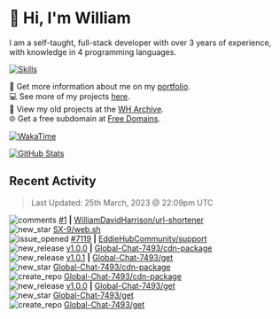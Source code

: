 # 👋 Hi, I'm William
I am a self-taught, full-stack developer with over 3 years of experience, with knowledge in 4 programming languages.

[![Skills](https://skillicons.dev/icons?i=css,cloudflare,discord,bots,docker,express,firebase,git,github,githubactions,html,js,linux,md,mongodb,netlify,nodejs,replit,tailwind,ts,vercel,vscode,wordpress,workers)](https://wdh.gg/dev)

🧑 Get more information about me on my [portfolio](https://wdh.gg/dev).
<br>
💻 See more of my projects [here](https://wdh.gg/github-org).
<br>
📁 View my old projects at the [WH Archive](https://wdh.gg/archive).
<br>
🌐 Get a free subdomain at [Free Domains](https://wdh.gg/fd).

[![WakaTime](https://wakatime.com/badge/user/817e29c1-e1ac-4adc-936b-37bfa447c165.svg?style=for-the-badge)](https://wdh.gg/wakatime)

[![GitHub Stats](https://github-readme-stats.vercel.app/api?username=williamdavidharrison&theme=algolia&show_icons=true&border_radius=8&count_private=true&include_all_commits=true)](https://wdh.gg/github)

## Recent Activity
<!--RECENT_ACTIVITY:last_update-->
> Last Updated: 25th March, 2023 @ 22:09pm UTC
<!--RECENT_ACTIVITY:last_update_end-->

<!--RECENT_ACTIVITY:start-->
![comments](https://cdn.jsdelivr.net/gh/Readme-Workflows/Readme-Icons@main/icons/octicons/Comment.svg) [#1](https://github.com/WilliamDavidHarrison/url-shortener/pull/1#issuecomment-1483780957) **|** [WilliamDavidHarrison/url-shortener](https://github.com/WilliamDavidHarrison/url-shortener)<br>
![new_star](https://cdn.jsdelivr.net/gh/Readme-Workflows/Readme-Icons@main/icons/octicons/StarredRepositoryYellow.svg) [SX-9/web.sh](https://github.com/SX-9/web.sh)<br>
![issue_opened](https://cdn.jsdelivr.net/gh/Readme-Workflows/Readme-Icons@main/icons/octicons/IssueOpened.svg) [#7119](https://github.com/EddieHubCommunity/support/issues/7119) **|** [EddieHubCommunity/support](https://github.com/EddieHubCommunity/support)<br>
![new_release](https://cdn.jsdelivr.net/gh/Readme-Workflows/Readme-Icons@main/icons/octicons/Release.svg) [v1.0.0](https://github.com/Global-Chat-7493/cdn-package/releases/tag/v1.0.0) **|** [Global-Chat-7493/cdn-package](https://github.com/Global-Chat-7493/cdn-package)<br>
![new_release](https://cdn.jsdelivr.net/gh/Readme-Workflows/Readme-Icons@main/icons/octicons/Release.svg) [v1.0.1](https://github.com/Global-Chat-7493/get/releases/tag/v1.0.1) **|** [Global-Chat-7493/get](https://github.com/Global-Chat-7493/get)<br>
![new_star](https://cdn.jsdelivr.net/gh/Readme-Workflows/Readme-Icons@main/icons/octicons/StarredRepositoryYellow.svg) [Global-Chat-7493/cdn-package](https://github.com/Global-Chat-7493/cdn-package)<br>
![create_repo](https://cdn.jsdelivr.net/gh/Readme-Workflows/Readme-Icons@main/icons/octicons/Repository.svg) [Global-Chat-7493/cdn-package](https://github.com/Global-Chat-7493/cdn-package)<br>
![new_release](https://cdn.jsdelivr.net/gh/Readme-Workflows/Readme-Icons@main/icons/octicons/Release.svg) [v1.0.0](https://github.com/Global-Chat-7493/get/releases/tag/v1.0.0) **|** [Global-Chat-7493/get](https://github.com/Global-Chat-7493/get)<br>
![new_star](https://cdn.jsdelivr.net/gh/Readme-Workflows/Readme-Icons@main/icons/octicons/StarredRepositoryYellow.svg) [Global-Chat-7493/get](https://github.com/Global-Chat-7493/get)<br>
![create_repo](https://cdn.jsdelivr.net/gh/Readme-Workflows/Readme-Icons@main/icons/octicons/Repository.svg) [Global-Chat-7493/get](https://github.com/Global-Chat-7493/get)<br>
<!--RECENT_ACTIVITY:end-->
